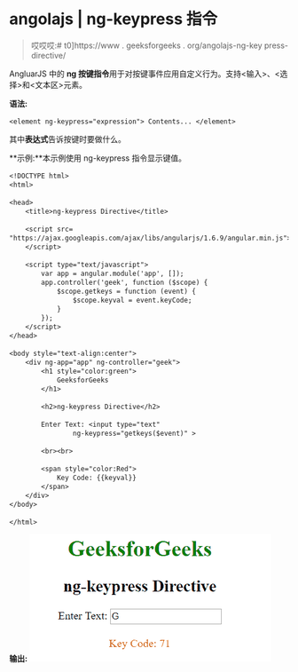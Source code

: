 # angolajs | ng-keypress 指令

> 哎哎哎:# t0]https://www . geeksforgeeks . org/angolajs-ng-key press-directive/

AngluarJS 中的 **ng 按键指令**用于对按键事件应用自定义行为。支持<输入>、<选择>和<文本区>元素。

**语法:**

```
<element ng-keypress="expression"> Contents... </element>
```

其中**表达式**告诉按键时要做什么。

**示例:**本示例使用 ng-keypress 指令显示键值。

```
<!DOCTYPE html>
<html>

<head>
    <title>ng-keypress Directive</title>

    <script src=
"https://ajax.googleapis.com/ajax/libs/angularjs/1.6.9/angular.min.js">
    </script>

    <script type="text/javascript">
        var app = angular.module('app', []);
        app.controller('geek', function ($scope) {
            $scope.getkeys = function (event) {
                $scope.keyval = event.keyCode;
            }
        });
    </script>
</head>

<body style="text-align:center">
    <div ng-app="app" ng-controller="geek">
        <h1 style="color:green">
            GeeksforGeeks
        </h1>

        <h2>ng-keypress Directive</h2>

        Enter Text: <input type="text"
                ng-keypress="getkeys($event)" >

        <br><br>

        <span style="color:Red">
            Key Code: {{keyval}}
        </span>
    </div>
</body>

</html>
```

**输出:**
![ngkeypress](img/5771e35db17dd0aa2170b9eb0074e2da.png)